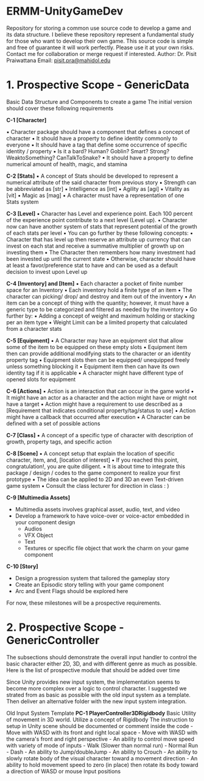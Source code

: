 # ERMM-UnityGameDev
Repository for storing a common use source code to develop a game and its data structure.
I believe these repository represent a fundamental study for those who want to develop their own game.
This source code is simple and free of guarantee it will work perfectly. Please use it at your own risks. 
Contact me for collaboration or merge request if interested.
Author: Dr. Pisit Praiwattana
Email: pisit.pra@mahidol.edu

# 1. Prospective Scope - GenericData

Basic Data Structure and Components to create a game
The initial version should cover these following requirements

**C-1 [Character]**

▪ Character package should have a component that defines a concept of character
▪ It should have a property to define identity commonly to everyone
▪ It should have a tag that define some occurrence of specific identity / property
▪ Is it a bard? Human? Goblin? Smart? Strong? WeaktoSomething? CanTalkToSnake?
▪ It should have a property to define numerical amount of health, magic, and stamina

**C-2 [Stats]**
▪ A concept of Stats should be developed to represent a numerical attribute of the
said character from previous story
▪ Strength can be abbreviated as [str]
▪ Intelligence as [int]
▪ Agility as [agi]
▪ Vitality as [vit]
▪ Magic as [mag]
▪ A character must have a representation of one Stats system

**C-3 [Level]**
▪ Character has Level and experience point. Each 100 percent of the experience
point contribute to a next level (Level up).
▪ Character now can have another system of stats that represent potential of the
growth of each stats per level
▪ You can go further by these following concepts:
▪ Character that has level up then reserve an attribute up currency that can invest on each
stat and receive a summative multiplier of growth up on investing them
▪ The Character then remembers how many investment had been invested up until the
current state
▪ Otherwise, character should have at least a favor/preference stat to have and can be
used as a default decision to invest upon Level up

**C-4 [Inventory] and [Item]**
▪ Each character a pocket of finite number space for an Inventory
▪ Each inventory hold a finite type of an item
▪ The character can picking/ drop/ and destroy and item out of the inventory
▪ An item can be a concept of thing with the quantity; however, it must have a
generic type to be categorized and filtered as needed by the inventory
▪ Go further by:
▪ Adding a concept of weight and maximum holding or stacking per an item type
▪ Weight Limit can be a limited property that calculated from a character stats

**C-5 [Equipment]**
▪ A Character may have an equipment slot that allow some of the item to be
equipped on these empty slots
▪ Equipment item then can provide additional modifying stats to the character or an
identity property tag
▪ Equipment slots then can be equipped/ unequipped freely unless something
blocking it
▪ Equipment item then can have its own identity tag if it is applicable
▪ A character might have different type of opened slots for equipment

**C-6 [Actions]**
▪ Action is an interaction that can occur in the game world
▪ It might have an actor as a character and the action might have or might not have
a target
▪ Action might have a requirement to use described as a [Requirement that
indicates conditional property/tag/status to use]
▪ Action might have a callback that occurred after execution
▪ A Character can be defined with a set of possible actions

**C-7 [Class]**
▪ A concept of a specific type of character with description of growth, property tags,
and specific action

**C-8 [Scene]**
▪ A concept setup that explain the location of specific character, item, and, [location
of interest]
▪ If you reached this point, congratulation!, you are quite diligent.
▪ It is about time to integrate this package / design / codes to the game component
to realize your first prototype
▪ The idea can be applied to 2D and 3D an even Text-driven game system
▪ Consult the class lecturer for direction in class : )

**C-9 [Multimedia Assets]**
- Multimedia assets involves graphical asset, audio, text, and video
- Develop a framework to have voice-over or voice-actor embedded in your component design
    - Audios
    - VFX Object
    - Text
    - Textures or specific file object that work the charm on your game component
 
**C-10 [Story]**
- Design a progression system that tailored the gameplay story
- Create an Episodic story telling with your game component
- Arc and Event Flags should be explored here

For now, these milestones will be a prospective requirements.

# 2. Prospective Scope - GenericController
The subsections should demonstrate the overall input handler to control the basic character either 2D, 3D, and with different genre as much as possible.
Here is the list of prospective module that should be added over time

Since Unity provides new input system, the implementation seems to become more complex over a logic to control character.
I suggested we strated from as basic as possible with the old input system as a template.
Then deliver an alternative folder with the new input system integration.

Old Input System Template
**PC-1 PlayerController3DRigidbody**
Basic Utility of movement in 3D world. Utilize a concept of Rigidbody
The instruction to setup in Unity scene should be documented or comment inside the code
    - Move with WASD with its front and right local space
    - Move with WASD with the camera's front and right perspective
    - An ability to control move speed with variety of mode of inputs
        - Walk (Slower than normal run)
        - Normal Run
        - Dash
    - An ability to Jump/doubleJump
    - An ability to Crouch
    - An ability to slowly rotate body of the visual character toward a movement direction
    - An ability to hold movement speed to zero (in place) then rotate its body toward a direction of WASD or mouse Input positions

